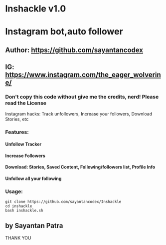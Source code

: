 # Inshackle v1.0
# Instagram bot,auto follower
## Author: https://github.com/sayantancodex
## IG: https://www.instagram.com/the_eager_wolverine/

### Don't copy this code without give me the credits, nerd! Please read the License 

Instagram hacks: Track unfollowers, Increase your followers, Download Stories, etc

### Features:
#### Unfollow Tracker
#### Increase Followers
#### Download: Stories, Saved Content, Following/followers list, Profile Info
#### Unfollow all your following


### Usage:
```
git clone https://github.com/sayantancodex/Inshackle
cd inshackle
bash inshackle.sh
```

## by Sayantan Patra

THANK YOU
